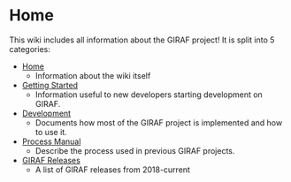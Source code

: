 # Home

This wiki includes all information about the GIRAF project! It is split into 5 categories:

- [Home](./index.md)
  - Information about the wiki itself
- [Getting Started](./getting_started/index.md)
  - Information useful to new developers starting development on GIRAF.
- [Development](./development/index.md)
  - Documents how most of the GIRAF project is implemented and how to use it.
- [Process Manual](./process_manual/2020/index.md)
  - Describe the process used in previous GIRAF projects.
- [GIRAF Releases](./releases/index.md)
  - A list of GIRAF releases from 2018-current
